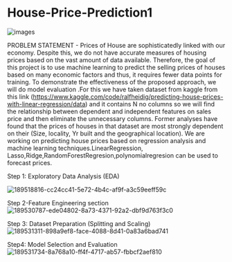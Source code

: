 # House-Price-Prediction1



  
  
  
  
  
  
  ![images](https://user-images.githubusercontent.com/108938132/192809254-e704ccca-809b-4492-930f-81782ac83486.jpeg)





PROBLEM STATEMENT - Prices of House are sophisticatedly linked with our economy. Despite this, we do not have accurate measures of housing prices based on the vast amount of data available. Therefore, the goal of this project is to use machine learning to predict the selling prices of houses based on many economic factors and thus, it requires fewer data points for training. To demonstrate the effectiveness of the proposed approach, we will do model evaluation .For this we have taken dataset from kaggle from this link (https://www.kaggle.com/code/ralfheidig/predicting-house-prices-with-linear-regression/data) and it contains N no columns so we will find the relationship between dependent and independent features on sales price and then eliminate the unnecessary columns. Former analyses have found that the prices of houses in that dataset are most strongly dependent on their (Size, locality, Yr built and the geographical location). We are working on predicting house prices based on regression analysis and machine learning techniques.LinearRegression, Lasso,Ridge,RandomForestRegresion,polynomialregresion can be used to forecast prices.

Step 1: Exploratory Data Analysis (EDA)


![189518816-cc24cc41-5e72-4b4c-af9f-a3c59eeff59c](https://user-images.githubusercontent.com/108938132/192512334-6a997659-5ccd-41eb-aa4b-27d9946c488b.png)

Step 2-Feature Engineering section
![189530787-ede04802-8a73-4371-92a2-dbf9d763f3c0](https://user-images.githubusercontent.com/108938132/192512343-0d495fb6-8eaf-4553-ab8c-d78f5ac1eb3d.png)

Step 3: Dataset Preparation (Splitting and Scaling)
![189531311-898a9ef8-face-4088-8d41-0a83a6bad741](https://user-images.githubusercontent.com/108938132/192587813-82da7b8b-5334-4428-bfc9-1d1a7d778526.png)

Step4: Model Selection and Evaluation
![189531734-8a768a10-ff4f-4717-ab57-fbbcf2aef810](https://user-images.githubusercontent.com/108938132/192587829-1599fdcf-199e-4098-8bc9-5a79408f3fc0.png)
